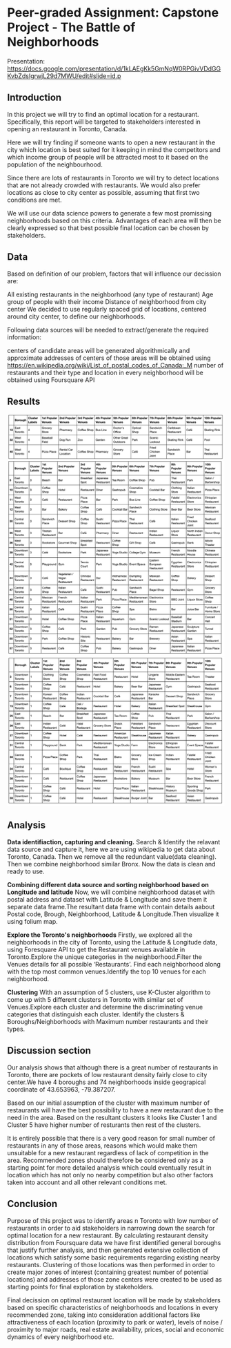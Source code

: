 # Peer-graded Assignment: Capstone Project - The Battle of Neighborhoods

Presentation: https://docs.google.com/presentation/d/1kLAEgKk5GmNqW0RPGivVDdGGKvbZdsIgrwjL29d7MWU/edit#slide=id.p

## Introduction
In this project we will try to find an optimal location for a restaurant. Specifically, this report will be targeted to stakeholders interested in opening an restaurant in Toronto, Canada.

Here we will try finding if someone wants to open a new restaurant in the city which location is best suited for it keeping in mind the competitors and which income group of people will be attracted most to it based on the population of the neighbourhood.

Since there are lots of restaurants in Toronto we will try to detect locations that are not already crowded with restaurants. We would also prefer locations as close to city center as possible, assuming that first two conditions are met.

We will use our data science powers to generate a few most promissing neighborhoods based on this criteria. Advantages of each area will then be clearly expressed so that best possible final location can be chosen by stakeholders.

## Data
Based on definition of our problem, factors that will influence our decission are:

All existing restaurants in the neighborhood (any type of restaurant)
Age group of people with their income
Distance of neighborhood from city center
We decided to use regularly spaced grid of locations, centered around city center, to define our neighborhoods.

Following data sources will be needed to extract/generate the required information:

centers of candidate areas will be generated algorithmically and approximate addresses of centers of those areas will be obtained using https://en.wikipedia.org/wiki/List_of_postal_codes_of_Canada:_M
number of restaurants and their type and location in every neighborhood will be obtained using Foursquare API

## Results

![image1](images/image1.png)
![image2](images/image2.png)
![image3](images/image3.png)

## Analysis 
**Data identifiaction, capturing and cleaning.**
Search & Identify the relavant data source and capture it, here we are using wikipedia to get data about Toronto, Canada. Then we remove all the redundant value(data cleaning). Then we combine neighborhood similar Bronx. Now the data is clean and ready to use.

**Combining different data source and sorting neighborhood based on Longitude and latitude**
Now, we will combine neighborhood dataset with postal address and dataset with Latitude & Longitude and save them it separate data frame.The resultant data frame with contain details aabout Postal code, Brough, Neighborhood, Latitude & Longitude.Then visualize it using folium map.

**Explore the Toronto's neighborhoods**
Firstly, we explored all the neighborhoods in the city of Toronto, using the Latitude & Longitude data, using Foresquare API to get the Restaurant venues available in Toronto.Explore the unique categories in the neighborhood.Filter the Venues details for all possible ‘Restaurants’. Find each neighborhood along with the top most common venues.Identify the top 10 venues for each neighborhood.

**Clustering**
With an assumption of 5 clusters, use K-Cluster algorithm to come up with 5 different clusters in Toronto with similar set of Venues.Explore each cluster and determine the discriminating venue categories that distinguish each cluster. Identify the clusters & Boroughs/Neighborhoods with Maximum number restaurants and their types.

## Discussion section
Our analysis shows that although there is a great number of restaurants in Toronto, there are pockets of low restaurant density fairly close to city center.We have 4 boroughs and 74 neighborhoods inside geograpical coordinate of 43.653963, -79.387207.

Based on our initial assumption of the cluster with maximum number of restaurants will have the best possibility to have a new restaurant due to the need in the area. Based on the resultant clusters it looks like Cluster 1 and Cluster 5 have higher number of resturants then rest of the clusters.

It is entirely possible that there is a very good reason for small number of restaurants in any of those areas, reasons which would make them unsuitable for a new restaurant regardless of lack of competition in the area. Recommended zones should therefore be considered only as a starting point for more detailed analysis which could eventually result in location which has not only no nearby competition but also other factors taken into account and all other relevant conditions met.

## Conclusion
Purpose of this project was to identify areas n Toronto with low number of restaurants in order to aid stakeholders in narrowing down the search for optimal location for a new restaurant. By calculating restaurant density distribution from Foursquare data we have first identified general boroughs that justify further analysis, and then generated extensive collection of locations which satisfy some basic requirements regarding existing nearby restaurants. Clustering of those locations was then performed in order to create major zones of interest (containing greatest number of potential locations) and addresses of those zone centers were created to be used as starting points for final exploration by stakeholders.

Final decission on optimal restaurant location will be made by stakeholders based on specific characteristics of neighborhoods and locations in every recommended zone, taking into consideration additional factors like attractiveness of each location (proximity to park or water), levels of noise / proximity to major roads, real estate availability, prices, social and economic dynamics of every neighborhood etc.